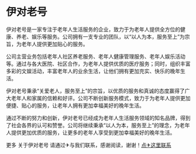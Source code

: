 # 伊对老号

伊对老号是一家专注于老年人生活服务的企业，致力于为老年人提供全方位的健康、养老、娱乐等服务。公司拥有一支专业的团队，以“以人为本，服务至上”为宗旨，为老年人提供更加贴心的服务。

公司主营业务包括老年人社区养老服务、老年人健康管理服务、老年人娱乐活动等。通过与各大医院、社区合作，为老年人提供优质的医疗服务；同时，组织丰富多彩的文娱活动，丰富老年人的业余生活，让他们拥有更加充实、快乐的晚年生活。

伊对老号秉承“关爱老人，服务至上”的宗旨，以优质的服务和真诚的态度赢得了广大老年人和家属的信赖和好评。公司不断创新服务模式，致力于为老年人提供更加便捷、贴心的服务，让老年人拥有更加幸福美好的晚年生活。

通过不断的努力和创新，伊对老号已经成为老年人生活服务领域的知名品牌，得到了社会各界的认可和赞誉。公司将继续秉承“以人为本，服务至上”的理念，为老年人提供更加优质的服务，让更多的老年人享受到更加幸福美好的晚年生活。

更多 关于伊对老号 请通过✈与我们联系，感谢阅读，谢谢！[点✈这里联系](https://111.k02.cc)